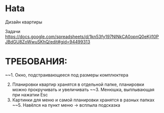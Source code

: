# Hata
Дизайн квартиры

Задачи
https://docs.google.com/spreadsheets/d/1kn53fy197NlNkCA0opnQ0eKjl10PJBdGU8ZoWwuSKhQ/edit#gid=94499313



# ТРЕБОВАНИЯ:
~~1. Окно, подстраивающееся под размеры комплюктера

2. Планировки квартир хранятся в отдельной папке, планировки можно прокручивать и увеличивать
~~3. Менюшка, выплывающая при нажатии Esc
4. Картинки для меню и самой планировки хранятся в разных папках
~~5. Навёлся на пункт меню -> всплыла подсказка
